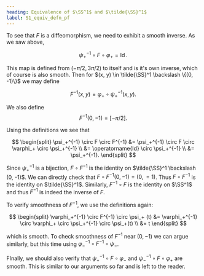 ```yaml
---
heading: Equivalence of $\SS^1$ and $\tilde{\SS}^1$
label: S1_equiv_defn_pf
---
```


To see that $F$ is a diffeomorphism, we need to exhibit a smooth inverse. As we saw above,

$$
\psi_+^{-1} \circ F \circ \varphi_+  = \operatorname{Id}.
$$

This map is defined from $(-\pi/2, 3\pi/2)$ to itself and is it's own inverse, which of course is also smooth. Then for $(x, y) \in \tilde{\SS}^1 \backslash \{(0, -1)\}$ we may define

$$
F^{-1} (x, y) = \varphi_+ \circ \psi_+^{-1} (x, y).
$$

We also define
$$
F^{-1} (0, -1) = [-\pi/2].
$$

Using the definitions we see that

$$
\begin{split}
\psi_+^{-1} \circ F \circ F^{-1} &= \psi_+^{-1} \circ F \circ \varphi_+ \circ \psi_+^{-1} \\
&= \operatorname{Id} \circ \psi_+^{-1} \\
&= \psi_+^{-1}.
\end{split}
$$

Since $\psi_+^{-1}$ is a bijection, $F \circ F^{-1}$ is the identity on $\tilde{\SS}^1 \backslash (0, -1)$. We can directly check that  $F \circ F^{-1} (0, -1) = (0, =1)$. Thus $F \circ F^{-1}$ is the identity on $\tilde{\SS}^1$. Similarly, $F^{-1} \circ F$ is the identity on $\SS^1$ and thus $F^{-1}$ is indeed the inverse of $F$.

To verify smoothness of $F^{-1}$, we use the definitions again:

$$
\begin{split}
\varphi_+^{-1} \circ F^{-1} \circ \psi_+ (t) &= \varphi_+^{-1} \circ \varphi_+ \circ \psi_+^{-1} \circ \psi_+(t) \\
&= t
\end{split}
$$

which is smooth. To check smoothness of $F^{-1}$ near $(0, -1)$ we can argue similarly, but this time using $\varphi_-^{-1} \circ F^{-1} \circ \psi_-$.

FInally, we should also verify that $\psi_+^{-1} \circ F \circ \varphi_-$ and $\psi_-^{-1} \circ F \circ \varphi_+$ are smooth. This is similar to our arguments so far and is left to the reader.
